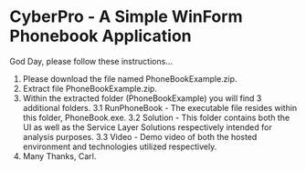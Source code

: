 # CyberPro - A Simple WinForm Phonebook Application
God Day, please follow these instructions...

1.  Please download the file named PhoneBookExample.zip.
2.  Extract file PhoneBookExample.zip.
3.  Within the extracted folder (PhoneBookExample) you will find 3 additional folders.
3.1 RunPhoneBook - The executable file resides within this folder, PhoneBook.exe.
3.2 Solution - This folder contains both the UI as well as the Service Layer Solutions respectively intended for analysis purposes.
3.3 Video - Demo video of both the hosted environment and technologies utilized respectively.
4.  Many Thanks, Carl.

